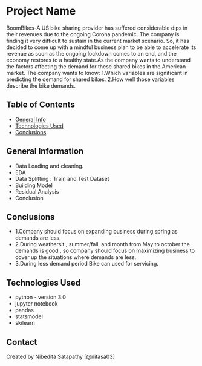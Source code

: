 # Project Name
 BoomBikes-A US bike sharing provider has suffered considerable dips in their revenues due to the ongoing Corona pandemic. The company is finding it very difficult to sustain in the current market scenario. So, it has decided to come up with a mindful business plan to be able to accelerate its revenue as soon as the ongoing lockdown comes to an end, and the economy restores to a healthy state.As the company wants to understand the factors affecting the demand for these shared bikes in the American market. 
 The company wants to know: 
 1.Which variables are significant in predicting the demand for shared bikes. 
 2.How well those variables describe the bike demands.


## Table of Contents
* [General Info](#general-information)
* [Technologies Used](#technologies-used)
* [Conclusions](#conclusions)


<!-- You can include any other section that is pertinent to your problem -->

## General Information
- Data Loading and cleaning.
- EDA
- Data Splitting : Train and Test Dataset
- Building Model
- Residual Analysis
- Conclusion

<!-- You don't have to answer all the questions - just the ones relevant to your project. -->

## Conclusions
- 1.Company should focus on expanding business during spring as demands are less.
- 2.During weathersit , summer/fall, and month from May to october the demands is good , so company should focus on maximizing business to cover up the situations where demands are less.
- 3.During less demand period Bike can used for servicing.

<!-- You don't have to answer all the questions - just the ones relevant to your project. -->


## Technologies Used
- python - version 3.0
- jupyter notebook 
- pandas
- statsmodel
- skilearn

<!-- As the libraries versions keep on changing, it is recommended to mention the version of library used in this project -->


## Contact
Created by Nibedita Satapathy [@nitasa03] 


<!-- Optional -->
<!-- ## License -->
<!-- This project is open source and available under the [... License](). -->

<!-- You don't have to include all sections - just the one's relevant to your project -->
